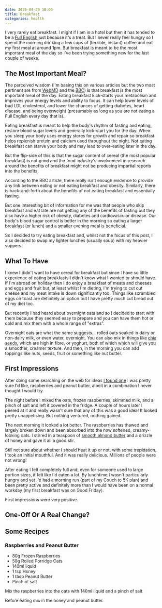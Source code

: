 ```yaml
---
date: 2025-04-30 10:00
title: Breakfast
categories: health
---
```


I very rarely eat breakfast. I might if I am in a hotel but then it has tended to be a [Full English](https://en.wikipedia.org/wiki/Full_breakfast) just because it's a treat. But I never really feel hungry so I spend the morning drinking a few cups of (terrible, instant) coffee and eat my first meal at around 1pm. But breakfast is meant to be the most important meal of the day so I've been trying something new for the last couple of weeks.

## The Most Important Meal?

The perceived wisdom (I'm basing this on various articles but the two most pertinent are from [WebMD](https://www.webmd.com/food-recipes/breakfast-lose-weight) and the [BBC](https://www.bbc.co.uk/future/article/20181126-is-breakfast-good-for-your-health)) is that breakfast is the most important meal of the day. Eating breakfast kick-starts your metabolism and improves your energy levels and ability to focus. It can help lower levels of bad LDL cholesterol, and lower the chances of getting diabetes, heart disease, and being overweight (presumably as long as you are not eating a Full English every day that is).

Eating breakfast is meant to help the body's rhythm of fasting and eating, restore blood sugar levels and generally kick-start you for the day. When you sleep your body uses energy stores for growth and repair so breakfast helps replenish protein and calcium used throughout the night. Not eating breakfast can starve your body and may lead to over-eating later in the day.

But the flip-side of this is that the sugar content of cereal (the most popular breakfast) is not good and the food industry's involvement in research around the benefits of breakfast might not be producing impartial reports into the benefits.

According to the BBC article, there really isn't enough evidence to provide any link between eating or not eating breakfast and obesity. Similarly, there is back-and-forth about the benefits of not eating breakfast and essentially fasting.

But one interesting bit of information for me was that people who skip breakfast and eat late are not getting any of the benefits of fasting but they also have a higher risk of obesity, diabetes and cardiovascular disease. Our body's blood sugar control is better in the morning so eating a larger breakfast (or lunch) and a smaller evening meal is beneficial.

So I decided to try eating breakfast and, whilst not the focus of this post, I also decided to swap my lighter lunches (usually soup) with my heavier suppers.

## What To Have

I knew I didn't want to have cereal for breakfast but since I have so little experience of eating breakfasts I didn't know what I wanted or should have. If I'm abroad on holiday then I do enjoy a breakfast of meats and cheeses and eggs and fruit but, at least whilst I'm dieting, I'm trying to cut out cheese and my meat intake is down significantly too. Things like scrambled eggs on toast are definitely an option but I have pretty much cut bread out of my diet too.

But recently I had heard about overnight oats and so I decided to start with them because they seemed easy to prepare and you can have them hot or cold and mix them with a whole range of "extras".

Overnight oats are what the name suggests... rolled oats soaked in dairy or non-dairy milk, or even water, overnight. You can also mix in things like [chia seeds](https://en.wikipedia.org/wiki/Chia_seed), which are high in fibre, or yoghurt, both of which which will give you a smoother, creamer texture. And then, in the morning you can add toppings like nuts, seeds, fruit or something like nut butter.

## First Impressions 

After doing some searching on the web for ideas [I found one](https://www.bbcgoodfood.com/recipes/pbj-overnight-oats) I was pretty sure I'd like, raspberries and peanut butter, albeit in a combination I never thought I would try.

The night before I mixed the oats, frozen raspberries, skimmed milk, and a pinch of salt and left it covered in the fridge. A couple of hours later I peered at it and really wasn't sure that any of this was a good idea! It looked pretty unappetising. But nothing ventured, nothing gained.

The next morning it looked a lot better. The raspberries has thawed and largely broken down and been absorbed into the now softened, creamy-looking oats. I stirred in a teaspoon of [smooth almond butter](https://www.pipandnut.com/products/smooth-almond-butter-jar) and a drizzle of honey and gave it all a good stir.

Still not sure about whether I should heat it up or not, with some trepidation, I took an initial mouthful. And it was really delicious. Millions of people were not wrong!

After eating I felt completely full and, even for someone used to large portion sizes, it felt like I'd eaten a lot. By lunchtime I wasn't particularly hungry and yet I'd had a morning run (part of my Couch to 5K plan) and been pretty active and definitely more than I would have been on a normal workday (my first breakfast was on Good Friday). 

First impressions were very positive.

## One-Off Or A Real Change?




## Some Recipes

### Raspberries and Peanut Butter

* 80g Frozen Raspberries
* 50g Rolled Porridge Oats
* 140ml liquid
* 1 tsp Honey
* 1 tbsp Peanut Butter
* Pinch of salt

Mix the raspberries into the oats with 140ml liquid and a pinch of salt.

Before eating mix in the honey and peanut butter.

